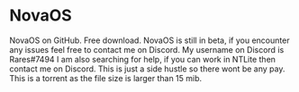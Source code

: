 # NovaOS
NovaOS on GitHub. Free download.
NovaOS is still in beta, if you encounter any issues feel free to contact me on Discord. My username on Discord is Rares#7494
I am also searching for help, if you can work in NTLite then contact me on Discord. This is just a side hustle so there wont be any pay.
This is a torrent as the file size is larger than 15 mib.

